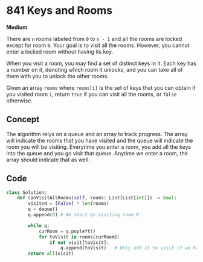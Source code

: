# 841 Keys and Rooms

**Medium**

There are `n` rooms labeled from `0` to `n - 1` and all the rooms are locked except for room `0`. Your goal is to visit all the rooms. However, you cannot enter a locked room without having its key.

When you visit a room, you may find a set of distinct keys in it. Each key has a number on it, denoting which room it unlocks, and you can take all of them with you to unlock the other rooms.

Given an array `rooms` where `rooms[i]` is the set of keys that you can obtain if you visited room `i`, return `true` if you can visit all the rooms, or `false` otherwise.

## Concept

The algorithm relys on a queue and an array to track progress. The array will indicate the rooms that you have visited and the queue will indicate the room you will be visiting. Everytime you enter a room, you add all the keys into the queue and you go visit that queue. Anytime we enter a room, the array should indicate that as well.

## Code

```python
class Solution:
    def canVisitAllRooms(self, rooms: List[List[int]]) -> bool:
        visited = [False] * len(rooms)
        q = deque()
        q.append(0) # We start by visiting room 0

        while q:
            curRoom = q.popleft()
            for toVisit in rooms[curRoom]:
                if not visit[toVisit]:
                    q.append(toVisit)   # Only add it to visit if we have not seen the room b4
        return all(visit)


```
